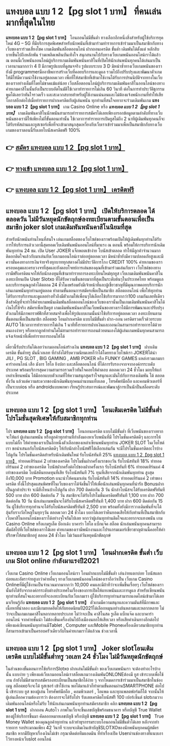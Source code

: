 # แทงบอล แบบ 1 2【pg slot 1 บาท】  ที่คนเล่นมากที่สุดในไทย

**แทงบอล แบบ 1 2【pg slot 1 บาท】** โอนถอนไม่มีขั้นต่ำ  ทางเลือกอีกหนึ่งสิ่งสำหรับผู้ใช้บริการยุคใหม่ 4G – 5G ที่มีบริการสุดพิเศษสำหรับนักพนันที่เข้ามาร่วมทำรายการเข้าร่วมมาเป็นสมาชิกกับทางเว็บของเราร่วมเสี่ยงโชค เกมเดิมพันสล็อตออนไลน์ ฝากถอนเครดิต ขั้นต่ำ เดิมพันได้ตั้งแต่ หลักสิบบาทขึ้นไปถึงหลักพัน ร่วมเพลิดเพลินบันเทิงใจ สนุกสนานไปกับทางเว็บเกมพนันออนไลน์เราได้แล้ว ณ ตอนนี้เว็บพนันออนไลน์ผู้บริการเกมเดิมพันพนันคาสิโนที่เปิดให้นักเล่นพนันทุกคนได้เล่นมาเป็นเวลานานมากกว่า 4 ปี มีภาพรูปแบบที่ดูสมจจริง รูปแบบระบบ 3 D
มิหนำซ้ำทางเว็บเกมพนันของเรายังมี programmerมืออาชีพการสร้างเว็บที่คอยบริการและดูแล  รวมไปถึงปรับปรุงและพัฒนาตัวเกมให้มีให้มีความน่าใช้งานอยู่ตลอดเวลา เพื่อที่ให้สมาชิกที่เข้ามาใช้งานได้รับการปรนนิบัติจากทางในเว็บของเราอย่างเต็มที่โดยไม่ขาดแม้แต่น้อย เว็บสล็อตออนไลน์ผู้บริการเกมเดิมพันคาสิโนออนไลน์ของทางค่ายเกมคาสิโนนั้นยังเป็นระบบอัตโนมัติใช้เวลาทำรายการไม่เกิน 60 วินาที ต่อในการทำประวัติธุกรรม พูดได้เลยว่าทันใจรวดเร็ว และสะดวกสบายสำหรับผู้ใช้งานแน่นอนและไม่ต้องแจ้งพนักงานที่ทำให้เสียโอกาสอีกต่อไปเมื่อทำรายการฝากเครดิตกับผู้เล่นพนัน
ทุกท่านที่สนใจอยากจะร่วมเดิมพันเกม **แทงบอล แบบ 1 2【pg slot 1 บาท】** เกม Casino Online หรือ ***แทงบอล แบบ 1 2【pg slot 1 บาท】*** เกมเดิมพันคาสิโนนักพนันสามารถทำรายการสมัครได้เลยเพียงกรอกข้อมูลตามลำดับที่ทางเว็บพนันของเรามีให้เพียงไม่กี่ขั้นตอนเท่านั้น ใช้เวลาการทำรายการเปิดยูสไม่ถึง 2 นาทีผู้เดิมพันทุกคนก็จะได้รับรหัสผ่านและยูสเซอร์เพื่อที่จะเข้ามาสนุกสุดเหวี่ยงกับเว็บเราเข้าร่วมมาเพื่อเป็นสมาชิกกับทางเว็บเกมของเราตอนนี้รับเลยโบนัสเครดิตฟรี 100%

## 👉 [สมัคร แทงบอล แบบ 1 2【pg slot 1 บาท】](https://archa888.com/)
## 👉 [ทางเข้า แทงบอล แบบ 1 2【pg slot 1 บาท】](https://archa888.com/)
## 👉 [แทงบอล แบบ 1 2【pg slot 1 บาท】 เครดิตฟรี](https://archa888.com/)

## แทงบอล แบบ 1 2【pg slot 1 บาท】 เปิดให้บริการตลอด ได้ตลอดวัน ไม่มีวันหยุดนักขัตฤกษ์ลงทะเบียนตามขั้นตอนเพื่อเป็นสมาชิก joker slot เกมเดิมพันพนันคาสิโนนิยมที่สุด

สำหรับนักพนันท่านไหนที่สนใจ เล่นเกมสล็อตของเว็บไซต์ของเราพร้อมเปิดให้ผู้เดิมพันทุกท่านได้รับการให้บริการแล้วเวลานี้สุดยอดเว็บเดิมพันพนันออนไลน์ที่มาแรง ณ ตอนนี้ พร้อมให้การบริการนักเดิมพันทุกท่าน 24 ชม. เปิด User JOKER แจ็กพอตเข้าง่าย โบนัสเข้าตลอด ทำให้มีลูกค้าจำนวนมากติดอกติดใจแล้วกับมาเล่นกับเว็บเกมออนไลน์เราต่ออยู่ตลอดเวลา มิหนำซ้ำยังมีความปลอดภัยสูงและมีความั่นคงทางการเงินจ่ายจริงทุกบาททุกสตางค์ไม่มีประวัติการโกง CREDIT 100% ค่ายเกมของเราครอบคลุมและครบวงจรที่สุดและยังตอบโจทย์การเล่นของคุณที่เข้ามาร่วมเล่นกับเรา
เว็บไซต์ของทางเรามีฟรีเครดิตแจกให้กับนักลงทุนที่เข้ามาทำรายการลงทะเบียนใหม่ทุกยูส เว็บเกมเดิมพันพนันคาสิโนลงทะเบียนเปิด User Slotxo ที่ได้รับความชื่นชอบมากที่สุดเป็นระดับต้นๆในประเทศไทย พร้อมดูแลและบริการคุณลูกค้าได้ตลอด 24 ชั่วโมงพร้อมยังมีเจ้าหน้าที่และผู้เชี่ยวชาญที่มีคุณภาพคอยบริการนักเล่นเกมพนันทุกท่านอยู่ตลอด ทำตามขั้นตอนการสมัครเพื่อเป็นสมาชิก สล็อตออนไลน์ เพื่อให้ทุกท่านได้รับการบริการและดูแลอย่างทั่วถึงมีตัวเกมให้เพื่อนๆได้เลือกใช้บริการมากกว่า100 เกมกันเลยทีเดียว
สิ่งสำคัญที่จะทำให้ค่ายเกมพนันเดิมพันสล็อตออนไลน์ของเว็บของเรานั้นเป็นเกมเดิมพันพนันคาสิโนได้เงินไปใช้จริง สมัครเพื่อเปิดยูส  เกมเดิมพันพนันคาสิโนเว็บพนันของทางเราได้มีการพัฒนาและปรับปรุงตัวเกมให้มีภาพกราฟฟิกที่สวยสมจริงเพื่อให้รูปแบบเกมนั้นน่าใช้บริการอยู่ตลอดเวลา ลงทะเบียนตามขั้นตอนเพื่อเป็นสมาชิก สล็อตxo โอนฝากเครดิต แบบไม่มีขั้นต่ำ ฝาก-ถอน เครดิตรวดเร็วด้วยระบบ AUTO ใช้เวลาการทำรายการไม่เกิน 1 นาทีทั้งรายการฝากเงินและถอนเงินสามารถทำรายการได้ด้วยตนเองง่ายๆ หรือหากลูกค้าท่านใดไม่สามารถทำรายการถอนด้วยตนเองได้ผู้เล่นเกมพนันทุกคนสามารถแจ้งเจ้าหน้าที่เพื่อทำรายการถอนให้ได้

เดี๋ยวนี้รับประกันได้เลยว่าเกมออนไลน์สร้างเงิน **แทงบอล แบบ 1 2【pg slot 1 บาท】** ฝากเติมเครดิต ขั้นต่ำทรู มันนี่วอเลท ที่กำลังได้รับความนิยมเลยก็ว่าได้โดยทางเว็บไซต์เรา JOKERได้นำ  JILI , PG SLOT , BIG GAMING , AMB POKER หรือ FUNKY GAMES แหล่งรวมเกมบาคาร่าออนไลน์ เสือ มังกร ไฮโล ยิงปลา และสล็อตออนไลน์ ที่ได้การรับรองจากจากองค์กรระบดับประเทศ พร้อมบริการสุดความสามารถรวดเร็วทันใจคอยให้คำตอบ ตลอดเวลา 24 ชั่วโมง มอบให้แก่เหล่าเซียนพนัน ได้มีออกแบบตัวเกมที่ให้ความสนุกสุดเร้าใจสนุกและมันไปกับการลงเดิมพัน ได้ ตลอดทั้งวัน แล้วแต่ความสะดวกของนักเดิมพันทุกคนผ่านบนแท็บเลต , โทรศัพท์มือถือ และคอมพิวเตอร์ที่เป็นระบบios หรือ androidแบบพกพา เรียนรู้ประสบการณ์และพัฒนาสู่การเป็นนักปั่นสล็อตระดับประเทศ

## แทงบอล แบบ 1 2【pg slot 1 บาท】 โอนเติมเครดิต ไม่มีขั้นต่ำ โปรโมชั่นสุดพิเศษให้กับสมาชิกทุกท่าน

โปร **แทงบอล แบบ 1 2【pg slot 1 บาท】** โอนถอนเครดิต แบบไม่มีขั้นต่ำ ที่เว็บพนันของเราอยากจะให้แก่  ผู้เล่นเกมพนัน หรือลูกค้าทุกท่านที่กำลังมองหาเว็บพนันที่มี โปรโมชั่นเครดิตดีๆ และการให้แบบไม่กั๊ก ให้ค่ายของเราเป็นอีกหนึ่งตัวเลือกของเหล่าเซียนพนันทุกท่าน JOKER SLOT ในเว็บไซต์เรา ขอนำเสนอกับโบนัสเครดิตดีๆ ให้กับนักล่าโบนัสฟรีได้เลือกเล่นกัน จะมีโปรโมชั่นเครดิตอะไรบ้างไปดูกัน
โปรโมชั่นเครดิตสำหรับนักเดิมพันใหม่ รับโบนัสทันที 25% [แทงบอล แบบ 1 2【pg slot 1 บาท】](https://archa888.com/) ทำยอดเทิร์นแค่ 2 เท่าของเครดิต
โปรโมชั่นฝากครั้งแรกของวัน รับโบนัสทันที 18% ทำยอดเทิร์นแค่ 2 เท่าของเครดิต
โบนัสฝากครั้งต่อไปของฝากครั้งแรก รับโบนัสทันที 6% ทำยอดเทิร์นแค่ 4 เท่าของเครดิต
โบนัสคืนยอดทุนที่เสีย รับโบนัสทันที 7% ทุนที่เสียจากนักเดิมพันทุกท่าน สูงสุดถึง10,000 บาท
 Promotion แนะนำให้คนมาเล่น รับโบนัสทันที 14% ทำยอดเทิร์นแค่ 2 เท่าของเครดิต
ทั้งนี้โปรสุดแสนพิศษที่ในเว็บของเราได้จัดขึ้นไว้ให้เพื่อนักเล่นพนันทุกคนที่น่ารัก Bonusฝากเป็นลูกค้าประจำ จะมีสิ่งไหนบ้างไปดูกัน
ฝาก 700 ติดต่อกัน 3 วัน นักล่าโบนัสจะได้รับเครดิตฟรีทันที 500 บาท
ฝาก 600 ติดต่อกัน 7 วัน สมาชิกจะได้รับโปรโมชั่นเครดิตฟรีทันที 1,100 บาท
ฝาก 700 ติดต่อกัน 10 วัน นักเล่นเกมพนันจะได้รับโบนัสเครดิตฟรีทันที 1,400 บาท
ฝาก 600 ติดต่อกัน 15 วัน ผู้ใช้บริการทุกท่านจะได้รับโบนัสเครดิตฟรีทันที 2,500 บาท
พร้อมทั้งยังมีการวางเดิมพันที่จะได้ลุ้นรับรางวัลใหญ่ในทุกๆวัน ตลอดเวลา 24 ชั่วโมง บอกได้เลยว่าคืนยอดเสียให้กับท่านที่เป็นสมาชิกกับเว็บคาสิโนออนไลน์ของเราได้อย่างจุใจกันไปเลย หากว่าผู้เล่นทุกท่านติดใจและอยากจะแทงพนัน เกม  Casino Online หรือเกมรูเล็ต  ป๊อกเด้ง บาคาร่า ไฮโล แบ็กแจ๊ค สล็อต นักเล่นพนันทุกคนสามารถสัมผัสไปที่เว็บไซต์ของเราได้เลย ค่ายเกมของเรามีพนักงานและโปรแกรมเมอร์เชี่ยวชาญด้านนี้คอยให้คำปรึกษาให้สมาชิกอยู่ ตลอด 24 ชั่วโมง ไม่เว้นแต่วันหยุดนักขัตฤกษ์

## แทงบอล แบบ 1 2【pg slot 1 บาท】 โอนฝากเครดิต ขั้นต่ำ  เว็บเกม Slot online กำลังมาแรงปี2021

เว็บเกม  Casino Online เว็บเกมออนไลน์เรา โอนฝากแบบไม่มีขั้นต่ำ เล่นง่ายแตกบ่อย โบนัสแตกบ่อยและอัตราจ่ายสูงกว่าค่ายอื่นๆ ทางเว็บเกมพนันออนไลน์ของเราถือว่าเป็น เว็บเกม  Casino Onlineที่มีผู้ใช้งานเป็นจำนวนมากมากกว่า 10,000 คนและมีถ้าทีว่าจะเพิ่มขึ้นเรื่อยๆ เว็บไซต์ของเรานั้นยังได้รับจากองค์กรระดับต่างประเทศในเรื่องของการเปิดให้แทงพนันและการดูแล สำหรับเซียนพนันทุกท่านที่สนใจและอยากที่จะลงทะเบียนกับเว็บเกมเรา ผู้ใช้บริการทุกท่านสามารถแอดไลน์เข้ามาได้เลย
	มาเรียนรู้กับ **แทงบอล แบบ 1 2【pg slot 1 บาท】** ตัวเกมมีความสนุกและความมันส์ที่มีภาพและเนื้อหาที่น่าลอง และมีเกมยอดฮิตให้กับยอดนิยมปี2021ได้เลือกหมุนอย่างล้นหลามและหลากหลาย  ไม่ว่าจะเป็นเกมเกมคาสิโนหลากหลายประเภท ไม่ว่าจะเป็น คาสิโนสด รูเล็ต แบ็กแจ๊ค และบาคาร่าออนไลน์ จากค่ายชั้นนำ ไม่ต้องขึ้นเครื่องบินไปถึงเมืองนอกให้เสียเวลา หรือเสียค่าเดินทางอีกต่อไป เพียงแค่เซียนพนันทุกท่านมีTablet , Computer และMobile Phoneเครื่องเดียวสมาชิกทุกท่านก็สามารถเข้ามาเป็นครอบครัวเดียวกับในค่ายเกมเราได้แล้วณ ช่วงเวลานี้

## แทงบอล แบบ 1 2【pg slot 1 บาท】 Joker slotโอนเติมเครดิต แบบไม่มีขั้นต่ำทรู วอเลท 24 ชั่วโมง ไม่มีวันหยุดนักขัตฤกษ์

ในส่วนของขั้นตอนการใช้บริการSlotxo ฝากเล่นไม่มีขั้นต่ำ ของเว็บเกมพนันเรา จะต้องทำอะไรบ้างนั้น แบบง่าย ๆ เพียงแค่เว็บเกมออนไลน์เราสล็อตเกมวางเดิมพันONLONEต้องมี ยูส เข้าระบบเพื่อใช้งาน ถ้ายังไม่มีสามารถสมัครลงทะเบียนเป็นสมาชิกได้ง่าย ๆ จากโหมดการเข้าร่วมมาเป็นสมาชิกในช่อง เมนู สล็อตxoจึงจะได้ ยูสเซอร์ เข้าใช้งาน พอได้มาแล้วก็ทำตามขั้นตอนผ่านSMARTPHONE ต่อไปนี้
เข้าระบบ ยูส  ของผู้เล่น โทรศัพท์มือถือ , คอมพิวเตอร์ , ไอแพด และทุกแพลตฟอร์มก็ได้
จากนั้นให้ผู้เล่นเลือกความต้องการว่า ต้องการจะได้รับโปร รับเลยเครดิตโบนัสฟรี 100 เปอร์เซ็นต์  slotเกมวางเดิมพันออนไลน์หรือไม่รับ
ให้นักเล่นเกมพนันทุกท่านสมัครสมาชิก คลิก **แทงบอล แบบ 1 2【pg slot 1 บาท】** ฝากถอน Autoไว ภาพในเว็บจะขึ้นเลขบัญชีพร้อมธนาคาร หรือบัญชี True Wallet ของผู้ให้บริการขึ้นมา
คัดลอกหมายเลขบัญชี หรือบัญชี **แทงบอล แบบ 1 2【pg slot 1 บาท】** True Money Wallet ของคุณลูกค้าทุกท่าน แล้วทำธุรกรรมระบบโอนถอนไม่มีขั้นต่ำได้เลย
หลังจากทำรายการ รอประมาณเพียง 42 วินาที ระบบจะเติมเงินเข้าบัญชีSLOTXOของนักพนันทุกคนผู้สมัครสมาชิก
หากมีปัญหาเรื่องเงินไม่เข้า กรุณาติดต่อทีมแอดมิน ที่ทำเรื่องเปิด Userผ่านช่องทางที่แนบเอาไว้ทางหน้าเว็บslot ออนไลน์


